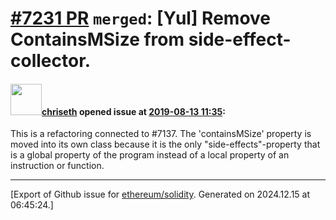 # [\#7231 PR](https://github.com/ethereum/solidity/pull/7231) `merged`: [Yul] Remove ContainsMSize from side-effect-collector.

#### <img src="https://avatars.githubusercontent.com/u/9073706?v=4" width="50">[chriseth](https://github.com/chriseth) opened issue at [2019-08-13 11:35](https://github.com/ethereum/solidity/pull/7231):

This is a refactoring connected to #7137. The 'containsMSize' property is moved into its own class because it is the only "side-effects"-property that is a global property of the program instead of a local property of an instruction or function.




-------------------------------------------------------------------------------



[Export of Github issue for [ethereum/solidity](https://github.com/ethereum/solidity). Generated on 2024.12.15 at 06:45:24.]
